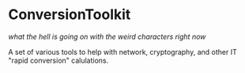 # ConversionToolkit
_what the hell is going on with the weird characters right now_

A set of various tools to help with network, cryptography, and other IT "rapid conversion" calulations.

